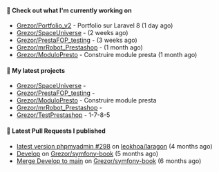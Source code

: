 #### 👷 Check out what I'm currently working on

- [Grezor/Portfolio_v2](https://github.com/Grezor/Portfolio_v2) - Portfolio sur Laravel 8 (1 day ago)
- [Grezor/SpaceUniverse](https://github.com/Grezor/SpaceUniverse) -  (2 weeks ago)
- [Grezor/PrestaFOP_testing](https://github.com/Grezor/PrestaFOP_testing) -  (3 weeks ago)
- [Grezor/mrRobot_Prestashop](https://github.com/Grezor/mrRobot_Prestashop) -  (1 month ago)
- [Grezor/ModuloPresto](https://github.com/Grezor/ModuloPresto) - Construire module presta (1 month ago)

#### 🌱 My latest projects

- [Grezor/SpaceUniverse](https://github.com/Grezor/SpaceUniverse) - 
- [Grezor/PrestaFOP_testing](https://github.com/Grezor/PrestaFOP_testing) - 
- [Grezor/ModuloPresto](https://github.com/Grezor/ModuloPresto) - Construire module presta
- [Grezor/mrRobot_Prestashop](https://github.com/Grezor/mrRobot_Prestashop) - 
- [Grezor/TestPrestashop](https://github.com/Grezor/TestPrestashop) - 1-7-8-5

#### 🔨 Latest Pull Requests I published

- [latest version phpmyadmin #298](https://github.com/leokhoa/laragon/pull/299) on [leokhoa/laragon](https://github.com/leokhoa/laragon) (4 months ago)
- [Develop](https://github.com/Grezor/symfony-book/pull/2) on [Grezor/symfony-book](https://github.com/Grezor/symfony-book) (5 months ago)
- [Merge Develop to main](https://github.com/Grezor/symfony-book/pull/1) on [Grezor/symfony-book](https://github.com/Grezor/symfony-book) (6 months ago)
